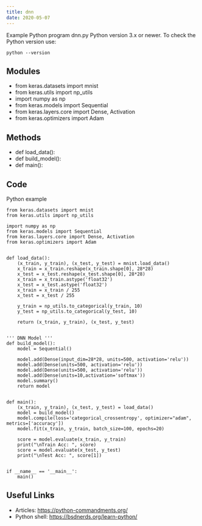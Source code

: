 ```yaml
---
title: dnn
date: 2020-05-07
---
```

Example Python program dnn.py
Python version 3.x or newer.
To check the Python version use:

    python --version

## Modules

* from keras.datasets import mnist
* from keras.utils import np_utils
* import numpy as np
* from keras.models import Sequential
* from keras.layers.core import Dense, Activation
* from keras.optimizers import Adam

## Methods

* def load_data():
* def build_model():
* def main():

## Code

Python example

    from keras.datasets import mnist
    from keras.utils import np_utils
    
    import numpy as np
    from keras.models import Sequential
    from keras.layers.core import Dense, Activation
    from keras.optimizers import Adam
    
    
    def load_data():
        (x_train, y_train), (x_test, y_test) = mnist.load_data()
        x_train = x_train.reshape(x_train.shape[0], 28*28)
        x_test = x_test.reshape(x_test.shape[0], 28*28)
        x_train = x_train.astype('float32')
        x_test = x_test.astype('float32')
        x_train = x_train / 255
        x_test = x_test / 255
    
        y_train = np_utils.to_categorical(y_train, 10)
        y_test = np_utils.to_categorical(y_test, 10)
    
        return (x_train, y_train), (x_test, y_test)
    
    
    ''' DNN Model '''
    def build_model():
        model = Sequential()
    
        model.add(Dense(input_dim=28*28, units=500, activation='relu'))
        model.add(Dense(units=500, activation='relu'))
        model.add(Dense(units=500, activation='relu'))
        model.add(Dense(units=10,activation='softmax'))
        model.summary()
        return model
    
    
    def main():
        (x_train, y_train), (x_test, y_test) = load_data()
        model = build_model()
        model.compile(loss='categorical_crossentropy', optimizer="adam", metrics=['accuracy'])
        model.fit(x_train, y_train, batch_size=100, epochs=20)
    
        score = model.evaluate(x_train, y_train)
        print("\nTrain Acc: ", score)
        score = model.evaluate(x_test, y_test)
        print("\nTest Acc: ", score[1])
    
    
    if __name__ == '__main__':
        main()
    

## Useful Links

- Articles: https://python-commandments.org/
- Python shell: https://bsdnerds.org/learn-python/
